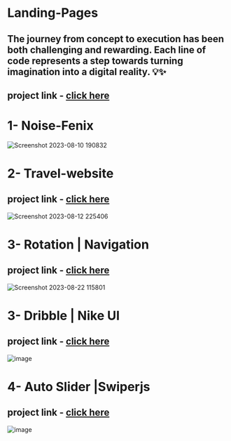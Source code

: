 # Landing-Pages
The journey from concept to execution has been both challenging and rewarding. Each line of code represents a step towards turning imagination into a digital reality. 💡✨
-
## project link - [click here](https://bit.ly/47surpt )
# 1- Noise-Fenix
![Screenshot 2023-08-10 190832](https://github.com/arsalan-ansari3264/Landing-Pages/assets/123856997/e4e278a7-9a86-4de4-8c63-8c32ef32d468)
# 2- Travel-website
## project link - [click here](https://tourmaline-sunshine-a43803.netlify.app/)
![Screenshot 2023-08-12 225406](https://github.com/arsalan-ansari3264/Landing-Pages/assets/123856997/13c02971-d965-496e-86de-ca8c3874306e)
# 3- Rotation | Navigation
## project link - [click here](https://shimmering-sawine-eaa67a.netlify.app/)
![Screenshot 2023-08-22 115801](https://github.com/arsalan-ansari3264/Landing-Pages/assets/123856997/cae6b1f6-3fe1-44bb-82e8-ce6c2b3a2f7c)
# 3- Dribble | Nike UI
## project link - [click here](https://charming-kulfi-85e98f.netlify.app/)
![image](https://github.com/arsalan-ansari3264/Landing-Pages/assets/123856997/3ba4fdd6-b5b4-49a1-b57b-8860f387ea48)
# 4- Auto Slider |Swiperjs
## project link - [click here](https://transcendent-liger-d6d092.netlify.app/)
![image](https://github.com/arsalan-ansari3264/Landing-Pages/assets/123856997/63708acb-810e-463b-a5af-86d8bd91b6b4)
